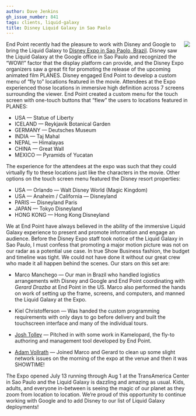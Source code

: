 ```yaml
---
author: Dave Jenkins
gh_issue_number: 841
tags: clients, liquid-galaxy
title: Disney Liquid Galaxy in Sao Paolo
---
```


<div class="separator" style="clear: both; text-align: center;"><a href="/blog/2013/08/01/disney-liquid-galaxy-in-sao-paolo/image-0-big.jpeg" imageanchor="1" style="clear: right; float: right; margin-bottom: 1em; margin-left: 1em;"><img border="0" src="/blog/2013/08/01/disney-liquid-galaxy-in-sao-paolo/image-0.jpeg"/></a></div>

End Point recently had the pleasure to work with Disney and Google to bring the Liquid Galaxy to [Disney Expo in Sao Paolo, Brazil](http://expodisneybrasil.com.br/). Disney saw the Liquid Galaxy at the Google office in Sao Paulo and recognized the “WOW!” factor that the display platform can provide, and the Disney Expo organizers saw a great fit for promoting the release of the upcoming animated film PLANES. Disney engaged End Point to develop a custom menu of “fly to” locations featured in the movie. Attendees at the Expo experienced those locations in immersive high definition across 7 screens surrounding the viewer. End Point created a custom menu for the touch screen with one-touch buttons that “flew” the users to locations featured in PLANES:

- USA — Statue of Liberty
- ICELAND — Reykjavik Botanical Garden
- GERMANY — Deutsches Museum
- INDIA — Taj Mahal
- NEPAL — Himalayas
- CHINA — Great Wall
- MEXICO — Pyramids of Yucatan

The experience for the attendees at the expo was such that they could virtually fly to these locations just like the characters in the movie. Other options on the touch screen menu featured the Disney resort properties:

- USA — Orlando — Walt Disney World (Magic Kingdom)
- USA — Anaheim / California — Disneyland
- PARIS — Disneyland Paris
- JAPAN — Tokyo Disneyland
- HONG KONG — Hong Kong Disneyland

We at End Point have always believed in the ability of the immersive Liquid Galaxy experience to present and promote information and engage an audience. Before the Disney Expo staff took notice of the Liquid Galaxy in Sao Paulo, I must confess that promoting a major motion picture was not on our radar as a potential use case. In true Show Business fashion, the budget and timeline was tight. We could not have done it without our great crew who made it all happen behind the scenes. Our stars on this set are:

- Marco Manchego — Our man in Brazil who handled logistics arrangements with Disney and Google and End Point coordinating with *Gerard Drazba* at End Point in the US. Marco also performed the hands on work of setting up the frame, screens, and computers, and manned the Liquid Galaxy at the Expo.

- Kiel Christofferson — Was handed the custom programming requirements with only days to go before delivery and built the touchscreen interface and many of the individual tours.

- [Josh Tolley](/team/josh_tolley) — Pitched in with some work in Kamelopard, the fly-to authoring and management tool developed by End Point.

- [Adam Vollrath](/team/adam_vollrath) — Joined Marco and Gerard to clean up some slight network issues on the morning of the expo at the venue and then it was SHOWTIME!

The Expo opened July 13 running through Aug 1 at the TransAmerica Center in Sao Paulo and the Liquid Galaxy is dazzling and amazing as usual. Kids, adults, and everyone in-between is seeing the magic of our planet as they zoom from location to location. We’re proud of this opportunity to continue working with Google and to add Disney to our list of Liquid Galaxy deployments!
